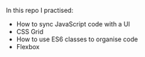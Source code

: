  In this repo I practised:
 
- How to sync JavaScript code with a UI
- CSS Grid
- How to use ES6 classes to organise code
- Flexbox

